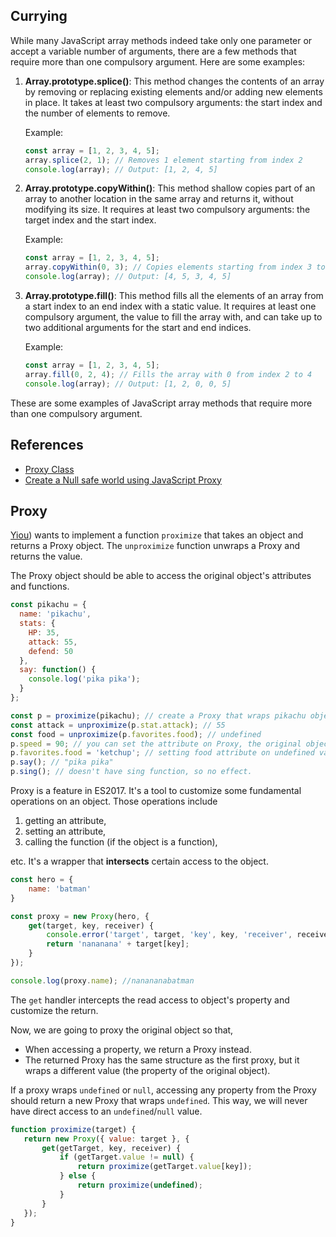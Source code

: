 ## Currying

While many JavaScript array methods indeed take only one parameter or accept a variable number of arguments, there are a few methods that require more than one compulsory argument. Here are some examples:

1. **Array.prototype.splice()**: This method changes the contents of an array by removing or replacing existing elements and/or adding new elements in place. It takes at least two compulsory arguments: the start index and the number of elements to remove.

   Example:
   ```javascript
   const array = [1, 2, 3, 4, 5];
   array.splice(2, 1); // Removes 1 element starting from index 2
   console.log(array); // Output: [1, 2, 4, 5]
   ```

2. **Array.prototype.copyWithin()**: This method shallow copies part of an array to another location in the same array and returns it, without modifying its size. It requires at least two compulsory arguments: the target index and the start index.

   Example:
   ```javascript
   const array = [1, 2, 3, 4, 5];
   array.copyWithin(0, 3); // Copies elements starting from index 3 to the beginning of the array
   console.log(array); // Output: [4, 5, 3, 4, 5]
   ```

3. **Array.prototype.fill()**: This method fills all the elements of an array from a start index to an end index with a static value. It requires at least one compulsory argument, the value to fill the array with, and can take up to two additional arguments for the start and end indices.

   Example:
   ```javascript
   const array = [1, 2, 3, 4, 5];
   array.fill(0, 2, 4); // Fills the array with 0 from index 2 to 4
   console.log(array); // Output: [1, 2, 0, 0, 5]
   ```

These are some examples of JavaScript array methods that require more than one compulsory argument.

## References

* [Proxy Class](https://developer.mozilla.org/en-US/docs/Web/JavaScript/Reference/Global_Objects/Proxy)
* [Create a Null safe world using JavaScript Proxy](https://yiou.me/blog/posts/proxy-deeply-nested-object)

## Proxy 

[Yiou](https://yiou.me/blog/posts/proxy-deeply-nested-object)) wants to implement a function `proximize` that takes an object and returns a Proxy object. The `unproximize` function unwraps a Proxy and returns the value.

The Proxy object should be able to access the original object's attributes and functions.

```js
const pikachu = {
  name: 'pikachu',
  stats: {
    HP: 35,
    attack: 55,
    defend: 50
  },
  say: function() {
    console.log('pika pika');
  }
};

const p = proximize(pikachu); // create a Proxy that wraps pikachu object.
const attack = unproximize(p.stat.attack); // 55
const food = unproximize(p.favorites.food); // undefined
p.speed = 90; // you can set the attribute on Proxy, the original object will be affected.
p.favorites.food = 'ketchup'; // setting food attribute on undefined value has no effect.
p.say(); // "pika pika"
p.sing(); // doesn't have sing function, so no effect.
```

Proxy is a  feature in ES2017. 
It's a  tool to customize some fundamental operations on an object. 
Those  operations include 
1. getting an attribute, 
2. setting an attribute, 
3. calling the function (if the object is a function), 

etc. It's a wrapper that **intersects** certain access to the object.

```js
const hero = {
    name: 'batman'
}

const proxy = new Proxy(hero, {
    get(target, key, receiver) {
        console.error('target', target, 'key', key, 'receiver', receiver); // target { name: 'batman' } key name receiver { name: 'batman' }
        return 'nananana' + target[key];
    }
});

console.log(proxy.name); //nanananabatman
```

The `get` handler intercepts the read access to object's property and customize the return. 

Now, we are going to proxy the original object so that, 

- When accessing a property, we return a Proxy instead. 
- The returned Proxy has the same structure as the first proxy, but it wraps a different value (the property of the original object). 

If a proxy wraps `undefined` or `null`, 
accessing any property from the Proxy should return a new Proxy that wraps `undefined`.
 This way, we will never have direct access to an `undefined`/`null` value.

 ```js
 function proximize(target) {
    return new Proxy({ value: target }, { 
        get(getTarget, key, receiver) {
            if (getTarget.value != null) {
                return proximize(getTarget.value[key]);
            } else {
                return proximize(undefined);
            }
        }
    });
}
```